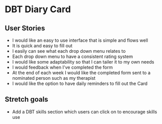 # DBT Diary Card

## User Stories
- I would like an easy to use interface that is simple and flows well
- It is quick and easy to fill out
- I easily can see what each drop down menu relates to
- Each drop down menu to have a consistent rating system
- I would like some adaptability so that I can tailer it to my own needs
- I would feedback when I've completed the form
- At the end of each week I would like the completed form sent to a nominated person such as my therapist
- I would like the option to have daily reminders to fill out the Card

## Stretch goals
- Add a DBT skills section which users can click on to encourage skills use

